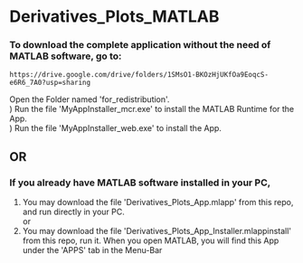 # Derivatives_Plots_MATLAB

### To download the complete application without the need of MATLAB software, go to:

    https://drive.google.com/drive/folders/1SMsO1-BKOzHjUKfOa9EoqcS-e6R6_7A0?usp=sharing
  
Open the Folder named 'for_redistribution'.   
   ) Run the file 'MyAppInstaller_mcr.exe' to install the MATLAB Runtime for the App.   
   ) Run the file 'MyAppInstaller_web.exe' to install the App.   

## OR

### If you already have MATLAB software installed in your PC,
1) You may download the file 'Derivatives_Plots_App.mlapp' from this repo, and run directly in your PC.   
or   
2) You may download the file 'Derivatives_Plots_App_Installer.mlappinstall' from this repo, run it. When you open MATLAB, you will find this App under the 'APPS' tab in the Menu-Bar

